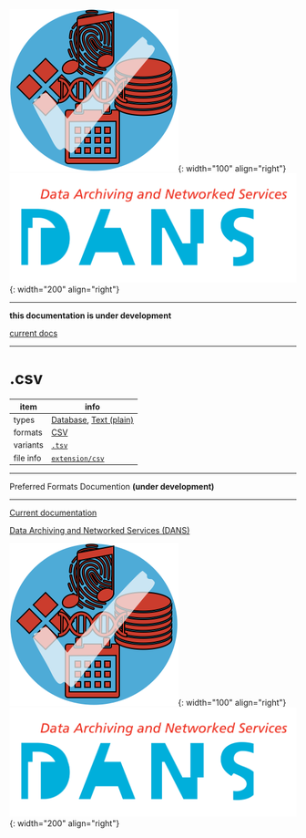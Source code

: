 ![img](../images/formats.png){: width="100" align="right"}
![img](../images/DANS.png){: width="200" align="right"}

---

**this documentation is under development**

[current docs]({{preferredFormats}})

---



# .csv

item | info
--- | ---
types | [Database](../dataTypes/database.md), [Text (plain)](../dataTypes/textPlain.md)
formats | [CSV](../fileFormats/csv.md)
variants | [`.tsv`](../extensions/tsv.md)
file info | [`extension/csv`]({{fileinfo}}/csv)




---

Preferred Formats Documention **(under development)**

---

[Current documentation]({{preferredFormats}})

[Data Archiving and Networked Services (DANS)]({{dans}})

![img](../images/formats.png){: width="100" align="right"}
![img](../images/DANS.png){: width="200" align="right"}

